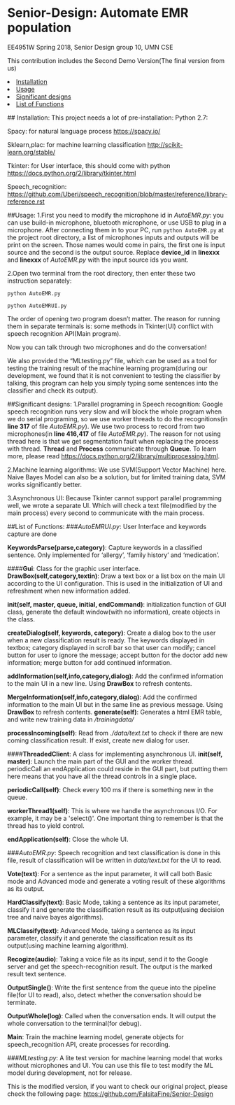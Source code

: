 # Senior-Design: Automate EMR population

EE4951W Spring 2018, Senior Design group 10, UMN CSE

This contribution includes the Second Demo Version(The final version from us)

<li><a href="#Installation">Installation</a></li>

<li><a href="#Usage">Usage</a></li>

<li><a href="#Significant designs">Significant designs</a></li>

<li><a href="#Functions">List of Functions</a></li>


<a name="Installation">## Installation</a>:
This project needs a lot of pre-installation:
Python 2.7:

Spacy: for natural language process
https://spacy.io/

Sklearn,plac: for machine learning classification
http://scikit-learn.org/stable/

Tkinter: for User interface, this should come with python
https://docs.python.org/2/library/tkinter.html

Speech_recognition:
https://github.com/Uberi/speech_recognition/blob/master/reference/library-reference.rst

##<a name="Usage">Usage</a>:
1.First you need to modify the microphone id in *AutoEMR.py*: you can use build-in microphone, bluetooth microphone, or use USB to plug in a microphone. After connecting them in to your PC, run ```python AutoEMR.py``` at the project root directory, a list of microphones inputs and outputs will be print on the screen. Those names would come in pairs, the first one is input source and the second is the output source. Replace **device_id** in **linexxx** and **linexxx** of *AutoEMR.py* with the input source ids you want.

2.Open two terminal from the root directory, then enter these two instruction separately:
```
python AutoEMR.py
```
```
python AutoEMRUI.py
```
The order of opening two program doesn’t matter. The reason for running them in separate terminals is: some methods in Tkinter(UI) conflict with speech recognition API(Main program).

Now you can talk through two microphones and do the conversation!

We also provided the “MLtesting.py” file, which can be used as a tool for testing the training result of the machine learning program(during our development, we found that it is not convenient to testing the classifier by talking, this program can help you simply typing some sentences into the classifier and check its output).

##<a name="Significant designs">Significant designs</a>:
1.Parallel programing in Speech recognition:
Google speech recognition runs very slow and will block the whole program when we do serial programing, so we use worker threads to do the recognitions(in **line 317** of file *AutoEMR.py*). We use two process to record from two microphones(in **line 416,417** of file *AutoEMR.py*). The reason for not using thread here is that we get segmentation fault when replacing the process with thread. **Thread** and **Process** communicate through **Queue**. To learn more, please read https://docs.python.org/2/library/multiprocessing.html.

2.Machine learning algorithms:
We use SVM(Support Vector Machine) here. Naive Bayes Model can also be a solution, but for limited training data, SVM works significantly better.

3.Asynchronous UI:
Because Tkinter cannot support parallel programming well, we wrote a separate UI. Which will check a text file(modified by the main process) every second to communicate with the main process.

##<a name="Functions">List of Functions</a>:
###*AutoEMRUI.py*: User Interface and keywords capture are done


**KeywordsParse(parse,category)**: Capture keywords in a classified sentence. Only implemented for ‘allergy’, ‘family history’ and ‘medication’.

####**Gui**: Class for the graphic user interface.
**DrawBox(self,category,textin)**: Draw a text box or a list box on the main UI according to the UI configuration. This is used in the initialization of UI and refreshment when new information added.

**__init__(self, master, queue, initial, endCommand)**: initialization function of GUI class, generate the default window(with no information), create objects in the class.

**createDialog(self, keywords, category)**: Create a dialog box to the user when a new classification result is ready. The keywords displayed in textbox; category displayed in scroll bar so that user can modify; cancel button for user to ignore the message; accept button for the doctor add new information; merge button for add continued information.

**addInformation(self,info,category,dialog)**: Add the confirmed information to the main UI in a new line. Using **DrawBox** to refresh contents.

**MergeInformation(self,info,category,dialog)**: Add the confirmed information to the main UI but in the same line as previous message. Using **DrawBox** to refresh contents.
**generate(self)**: Generates a html EMR table, and write new training data in */trainingdata/*

**processIncoming(self)**: Read from *./data/text.txt* to check if there are new coming classification result. If exist, create new dialog for user.

####**ThreadedClient**: A class for implementing asynchronous UI.
**__init__(self, master)**: Launch the main part of the GUI and the worker thread. periodicCall an endApplication could reside in the GUI part, but putting them here means that you have all the thread controls in a single place.

**periodicCall(self)**: Check every 100 ms if there is something new in the queue.

**workerThread1(self)**: This is where we handle the asynchronous I/O. For example, it may be a 'select()'. One important thing to remember is that the thread has to yield control.

**endApplication(self)**: Close the whole UI.

###*AutoEMR.py*: Speech recognition and text classification is done in this file, result of classification will be written in *data/text.txt* for the UI to read.

**Vote(text)**: For a sentence as the input parameter, it will call both Basic mode and Advanced mode and generate a voting result of these algorithms as its output.

**HardClassify(text)**: Basic Mode, taking a sentence as its input parameter, classify it and generate the classification result as its output(using decision tree and naive bayes algorithms).

**MLClassify(text)**: Advanced Mode, taking a sentence as its input parameter, classify it and generate the classification result as its output(using machine learning algorithm).

**Recogize(audio)**: Taking a voice file as its input, send it to the Google server and get the speech-recognition result. The output is the marked result text sentence.

**OutputSingle()**: Write the first sentence from the queue into the pipeline file(for UI to read), also, detect whether the conversation should be terminate.

**OutputWhole(log)**: Called when the conversation ends. It will output the whole conversation to the terminal(for debug).

**Main**: Train the machine learning model, generate objects for speech_recognition API, create processes for recording.


###*MLtesting.py*: A lite test version for machine learning model that works without microphones and UI. You can use this file to test modify the ML model during development, not for release.







This is the modified version, if you want to check our original project, please check the following page:
https://github.com/FalsitaFine/Senior-Design

